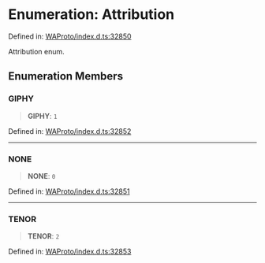 # Enumeration: Attribution

Defined in: [WAProto/index.d.ts:32850](https://github.com/Fokusdotid/Baileys/blob/acae94a55f1d32612d8d312d52b001d93f2ac5e2/WAProto/index.d.ts#L32850)

Attribution enum.

## Enumeration Members

### GIPHY

> **GIPHY**: `1`

Defined in: [WAProto/index.d.ts:32852](https://github.com/Fokusdotid/Baileys/blob/acae94a55f1d32612d8d312d52b001d93f2ac5e2/WAProto/index.d.ts#L32852)

***

### NONE

> **NONE**: `0`

Defined in: [WAProto/index.d.ts:32851](https://github.com/Fokusdotid/Baileys/blob/acae94a55f1d32612d8d312d52b001d93f2ac5e2/WAProto/index.d.ts#L32851)

***

### TENOR

> **TENOR**: `2`

Defined in: [WAProto/index.d.ts:32853](https://github.com/Fokusdotid/Baileys/blob/acae94a55f1d32612d8d312d52b001d93f2ac5e2/WAProto/index.d.ts#L32853)
